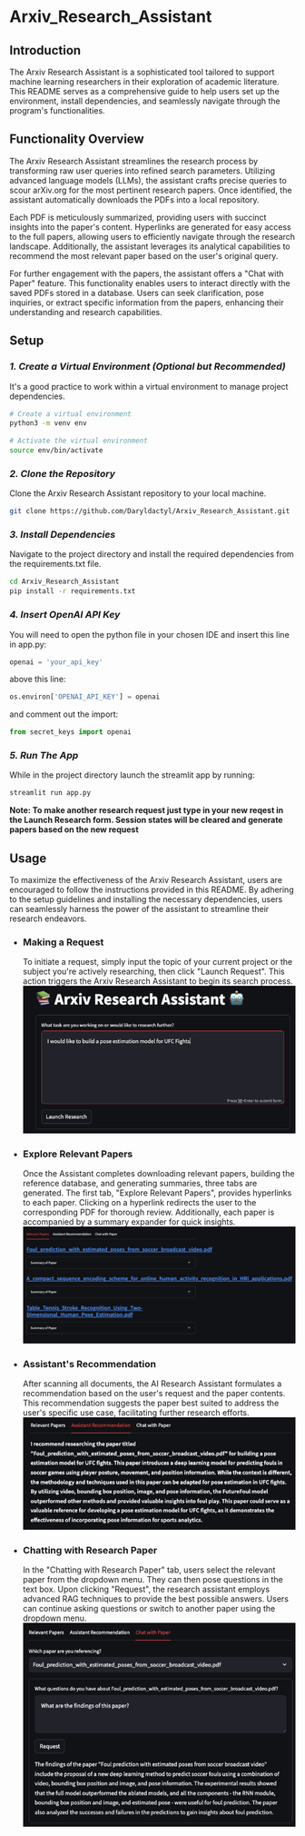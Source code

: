 # Arxiv_Research_Assistant

## **Introduction**

The Arxiv Research Assistant is a sophisticated tool tailored to support machine learning researchers in their exploration of academic literature. This README serves as a comprehensive guide to help users set up the environment, install dependencies, and seamlessly navigate through the program's functionalities.

## **Functionality Overview**

The Arxiv Research Assistant streamlines the research process by transforming raw user queries into refined search parameters. Utilizing advanced language models (LLMs), the assistant crafts precise queries to scour arXiv.org for the most pertinent research papers. Once identified, the assistant automatically downloads the PDFs into a local repository.

Each PDF is meticulously summarized, providing users with succinct insights into the paper's content. Hyperlinks are generated for easy access to the full papers, allowing users to efficiently navigate through the research landscape. Additionally, the assistant leverages its analytical capabilities to recommend the most relevant paper based on the user's original query.

For further engagement with the papers, the assistant offers a "Chat with Paper" feature. This functionality enables users to interact directly with the saved PDFs stored in a database. Users can seek clarification, pose inquiries, or extract specific information from the papers, enhancing their understanding and research capabilities.

## **Setup**
### *1. Create a Virtual Environment (Optional but Recommended)*
It's a good practice to work within a virtual environment to manage project dependencies.

```bash
# Create a virtual environment
python3 -m venv env
```
```bash
# Activate the virtual environment
source env/bin/activate
```

### *2. Clone the Repository*
Clone the Arxiv Research Assistant repository to your local machine.

```bash
git clone https://github.com/Daryldactyl/Arxiv_Research_Assistant.git
```

### *3. Install Dependencies*
Navigate to the project directory and install the required dependencies from the requirements.txt file.

```bash
cd Arxiv_Research_Assistant
pip install -r requirements.txt
```

### *4. Insert OpenAI API Key*
You will need to open the python file in your chosen IDE and insert this line in app.py:
```python
openai = 'your_api_key'
```
above this line:
```python
os.environ['OPENAI_API_KEY'] = openai
```
and comment out the import:
```python
from secret_keys import openai
```

###  *5. Run The App* 
While in the project directory launch the streamlit app by running:
```bash
streamlit run app.py
```

**Note: To make another research request just type in your new reqest in the Launch Research form. Session states will be cleared and generate papers based on the new request**

## Usage
To maximize the effectiveness of the Arxiv Research Assistant, users are encouraged to follow the instructions provided in this README. By adhering to the setup guidelines and installing the necessary dependencies, users can seamlessly harness the power of the assistant to streamline their research endeavors.

- ###  **Making a Request**
  To initiate a request, simply input the topic of your current project or the subject you're actively researching, then click "Launch Request". This action triggers the Arxiv Research Assistant to begin its search process.
  ![Screenshot 1](/app_screenshots/make_request.png)

- ### **Explore Relevant Papers**
  Once the Assistant completes downloading relevant papers, building the reference database, and generating summaries, three tabs are generated. The first tab, "Explore Relevant Papers", provides hyperlinks to each paper. Clicking on a hyperlink redirects the user to the corresponding PDF for thorough review. Additionally, each paper is accompanied by a summary expander for quick insights.
  ![Screenshot 2](/app_screenshots/relevant_papers.png)

- ### **Assistant's Recommendation**
  After scanning all documents, the AI Research Assistant formulates a recommendation based on the user's request and the paper contents. This recommendation suggests the paper best suited to address the user's specific use case, facilitating further research efforts.
  ![Screenshot 3](/app_screenshots/recommendation.png)

- ### **Chatting with Research Paper**
  In the "Chatting with Research Paper" tab, users select the relevant paper from the dropdown menu. They can then pose questions in the text box. Upon clicking "Request", the research assistant employs advanced RAG techniques to provide the best possible answers. Users can continue asking questions or switch to another paper using the dropdown menu.
  ![Screenshot 4](/app_screenshots/chat_with_paper.png)
  
